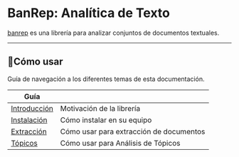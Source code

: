 # BanRep: Analítica de Texto

[banrep][pypi_banrep] es una librería para analizar conjuntos de documentos textuales.

[pypi_banrep]: https://pypi.org/project/banrep/

----

## 📖Cómo usar

Guía de navegación a los diferentes temas de esta documentación.

| Guía                       |                                  |
|----------------------------|----------------------------------|
| [Introducción][intro]      | Motivación de la librería        |
| [Instalación][instalacion] | Cómo instalar en su equipo       |
| [Extracción][extraccion]    | Cómo usar para extracción de documentos     |
| [Tópicos][topicos]  | Cómo usar para Análisis de Tópicos       |

[intro]: intro.md
[instalacion]: instalacion.md
[extraccion]: uso_extraccion.md
[topicos]: uso_topicos.md
